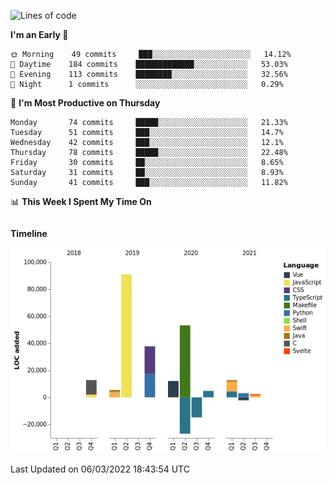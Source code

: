 <!--START_SECTION:waka-->
![Lines of code](https://img.shields.io/badge/From%20Hello%20World%20I%27ve%20Written-191%20Thousand%20lines%20of%20code-blue)

**I'm an Early 🐤** 

```text
🌞 Morning    49 commits     ███░░░░░░░░░░░░░░░░░░░░░░   14.12% 
🌆 Daytime    184 commits    █████████████░░░░░░░░░░░░   53.03% 
🌃 Evening    113 commits    ████████░░░░░░░░░░░░░░░░░   32.56% 
🌙 Night      1 commits      ░░░░░░░░░░░░░░░░░░░░░░░░░   0.29%

```
📅 **I'm Most Productive on Thursday** 

```text
Monday       74 commits     █████░░░░░░░░░░░░░░░░░░░░   21.33% 
Tuesday      51 commits     ███░░░░░░░░░░░░░░░░░░░░░░   14.7% 
Wednesday    42 commits     ███░░░░░░░░░░░░░░░░░░░░░░   12.1% 
Thursday     78 commits     █████░░░░░░░░░░░░░░░░░░░░   22.48% 
Friday       30 commits     ██░░░░░░░░░░░░░░░░░░░░░░░   8.65% 
Saturday     31 commits     ██░░░░░░░░░░░░░░░░░░░░░░░   8.93% 
Sunday       41 commits     ███░░░░░░░░░░░░░░░░░░░░░░   11.82%

```


📊 **This Week I Spent My Time On** 

```text
```

**Timeline**

![Chart not found](https://raw.githubusercontent.com/johann-lr/johann-lr/master/charts/bar_graph.png) 


 Last Updated on 06/03/2022 18:43:54 UTC
<!--END_SECTION:waka-->
